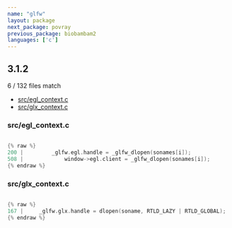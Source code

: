 ```yaml
---
name: "glfw"
layout: package
next_package: povray
previous_package: biobambam2
languages: ['c']
---
```

## 3.1.2
6 / 132 files match

 - [src/egl_context.c](#srcegl_contextc)
 - [src/glx_context.c](#srcglx_contextc)

### src/egl_context.c

```c

{% raw %}
200 |         _glfw.egl.handle = _glfw_dlopen(sonames[i]);
508 |             window->egl.client = _glfw_dlopen(sonames[i]);
{% endraw %}

```
### src/glx_context.c

```c

{% raw %}
167 |     _glfw.glx.handle = dlopen(soname, RTLD_LAZY | RTLD_GLOBAL);
{% endraw %}

```
